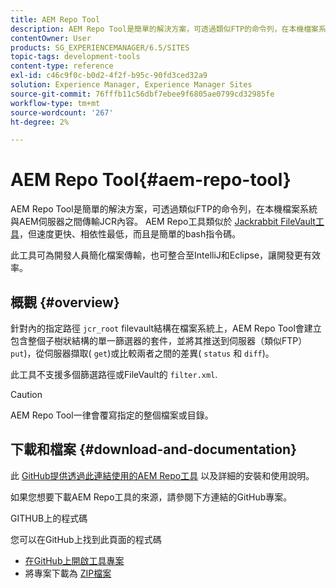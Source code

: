 ```yaml
---
title: AEM Repo Tool
description: AEM Repo Tool是簡單的解決方案，可透過類似FTP的命令列，在本機檔案系統與AEM伺服器之間傳輸JCR內容。 AEM Repo工具類似於Jackrabbit FileVault工具，但速度更快、相依性最低，而且是簡單的bash指令碼。
contentOwner: User
products: SG_EXPERIENCEMANAGER/6.5/SITES
topic-tags: development-tools
content-type: reference
exl-id: c46c9f0c-b0d2-4f2f-b95c-90fd3ced32a9
solution: Experience Manager, Experience Manager Sites
source-git-commit: 76fffb11c56dbf7ebee9f6805ae0799cd32985fe
workflow-type: tm+mt
source-wordcount: '267'
ht-degree: 2%

---
```


# AEM Repo Tool{#aem-repo-tool}

AEM Repo Tool是簡單的解決方案，可透過類似FTP的命令列，在本機檔案系統與AEM伺服器之間傳輸JCR內容。 AEM Repo工具類似於 [Jackrabbit FileVault工具](/help/sites-developing/ht-vlttool.md)，但速度更快、相依性最低，而且是簡單的bash指令碼。

此工具可為開發人員簡化檔案傳輸，也可整合至IntelliJ和Eclipse，讓開發更有效率。

## 概觀 {#overview}

針對內的指定路徑 `jcr_root` filevault結構在檔案系統上，AEM Repo Tool會建立包含整個子樹狀結構的單一篩選器的套件，並將其推送到伺服器（類似FTP） `put`)，從伺服器擷取( `get`)或比較兩者之間的差異( `status` 和 `diff`)。

此工具不支援多個篩選路徑或FileVault的 `filter.xml`.

>[!CAUTION]
>
>AEM Repo Tool一律會覆寫指定的整個檔案或目錄。

## 下載和檔案 {#download-and-documentation}

此 [GitHub提供透過此連結使用的AEM Repo工具](https://github.com/Adobe-Marketing-Cloud/tools/tree/master/repo) 以及詳細的安裝和使用說明。

如果您想要下載AEM Repo工具的來源，請參閱下方連結的GitHub專案。

GITHUB上的程式碼

您可以在GitHub上找到此頁面的程式碼

* [在GitHub上開啟工具專案](https://github.com/Adobe-Marketing-Cloud/tools)
* 將專案下載為 [ZIP檔案](https://github.com/Adobe-Marketing-Cloud/tools/archive/master.zip)
